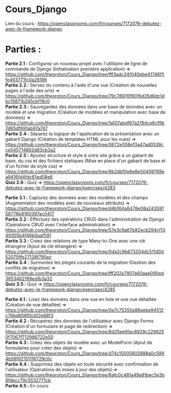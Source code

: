 # Cours_Django

Lien du cours : https://openclassrooms.com/fr/courses/7172076-debutez-avec-le-framework-django

# Parties :

__Partie 2.1 :__ Configurez un nouveau projet avec l'utilitaire de ligne de commande de Django (Initialisation première application) => https://github.com/theoroton/Cours_Django/tree/fff3adc24f040ebe41746f5fe463771fc0a28186  
__Partie 2.2 :__ Servez du contenu à l'aide d'une vue (Création de nouvelles pages à l'aide des urls) => https://github.com/theoroton/Cours_Django/tree/79c78976f9016d35d6dc1dbc15871b245cbf19c0  
__Partie 2.3 :__ Sauvegardez des données dans une base de données avec un modèle et une migration (Création de modèles et manipulation avec base de données) => https://github.com/theoroton/Cours_Django/tree/1a107abdf67a219dce6cf9b7d65df691ab97a7d7  
__Partie 2.4 :__ Séparez la logique de l'application de la présentation avec un gabarit Django (Création de templates HTML pour les vues) => https://github.com/theoroton/Cours_Django/tree/0672e558e13a47ad0539cce545714862d83cb3a2  
__Partie 2.5 :__ Ajoutez structure et style à votre site grâce à un gabarit de base, du css et des fichiers statiques (Mise en place d'un gabarit de base et d'un fichier de style css) => https://github.com/theoroton/Cours_Django/tree/6b2dbf0e6e8e50459769ea9416fd4fdc61ed08e6  
__Quiz 2.6 :__ Quiz => https://openclassrooms.com/fr/courses/7172076-debutez-avec-le-framework-django/exercises/4283  

__Partie 3.1 :__ Capturez des données avec des modèles et des champs (Augmentation des modèles avec de nouveaux attributs) => https://github.com/theoroton/Cours_Django/tree/d4b164a8478e08a24359156776b8160397ac0417  
__Partie 3.2 :__ Effectuez des opérations CRUD dans l'administration de Django (Opérations CRUD avec l'interface administration) => https://github.com/theoroton/Cours_Django/tree/57e3c9a67b92ecb294cf1349305b4f46b0aaf591  
__Partie 3.3 :__ Créez des relations de type Many-to-One avec une clé étrangère (Ajout de clé étrangère) => https://github.com/theoroton/Cours_Django/tree/0da2c9b673204dc511d0d52075ffb27138f795ec  
__Partie 3.4 :__ Surmontez les pièges courants de la migration (Gestion des conflits de migration) => https://github.com/theoroton/Cours_Django/tree/fff202e7907a60aae090ed3653462199ea1b3a32  
__Quiz 3.5 :__ Quiz => https://openclassrooms.com/fr/courses/7172076-debutez-avec-le-framework-django/exercises/4285 

__Partie 4.1 :__ Lisez des données dans une vue en liste et une vue détaillée (Création de vue détaillée) => https://github.com/theoroton/Cours_Django/tree/0e7c75350a88aebe94512c76bd656f0cbf2e88f3  
__Partie 4.2 :__ Récupérez des données de l'utilisateur avec Django Forms (Création d'un formulaire et page de redirection) => https://github.com/theoroton/Cours_Django/tree/8d25ee6fac8929c2298250f7067f712966722e50  
__Partie 4.3 :__ Créez des objets de modèle avec un ModelForm (Ajout de formulaires pour créer des objets) => https://github.com/theoroton/Cours_Django/tree/d74c15005802888a0c5994b58f92151116729c0c  
__Partie 4.4 :__ Supprimez des objets en toute sécurité avec confirmation de l'utilisateur (Opérations de mises à jour des objets) => https://github.com/theoroton/Cours_Django/tree/6afc0c481a49a91bec5e3b9fdecc79c5532771cb  
__Partie 4.5 :__ En cours
